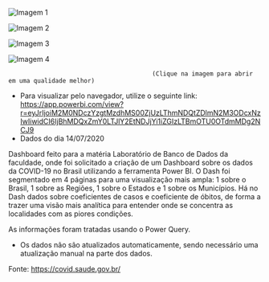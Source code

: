 ![Imagem 1](https://user-images.githubusercontent.com/65839541/86539434-ae020900-bed2-11ea-816d-4f188948f688.png)

![Imagem 2](https://user-images.githubusercontent.com/65839541/86504100-1b0a8700-bd8b-11ea-94e1-44d8fb220df0.png)

![Imagem 3](https://user-images.githubusercontent.com/65839541/86504101-1c3bb400-bd8b-11ea-8f1b-73c83fa582b0.png)

![Imagem 4](https://user-images.githubusercontent.com/65839541/86504102-1d6ce100-bd8b-11ea-8116-f327d3f24560.png)


                                            (Clique na imagem para abrir em uma qualidade melhor)
                                            
  * Para visualizar pelo navegador, utilize o seguinte link: https://app.powerbi.com/view?r=eyJrIjoiM2M0NDczYzgtMzdhMS00ZjUzLThmNDQtZDlmN2M3ODcxNzIwIiwidCI6IjBhMDQxZmY0LTJlY2EtNDJjYi1iZGIzLTBmOTU0OTdmMDg2NCJ9
  * Dados do dia 14/07/2020
                                            
  Dashboard feito para a matéria Laboratório de Banco de Dados da faculdade, onde foi solicitado a criação de um Dashboard sobre os dados da COVID-19 no Brasil utilizando a ferramenta Power BI.
  O Dash foi segmentado em 4 páginas para uma visualização mais ampla: 1 sobre o Brasil, 1 sobre as Regiões, 1 sobre o Estados e 1 sobre os Municípios.
  Há no Dash dados sobre coeficientes de casos e coeficiente de óbitos, de forma a trazer uma visão mais analítica para entender onde se concentra as localidades com as piores condições.
  
  As informações foram tratadas usando o Power Query.
  
  * Os dados não são atualizados automaticamente, sendo necessário uma atualização manual na parte dos dados.
  
  Fonte: https://covid.saude.gov.br/
